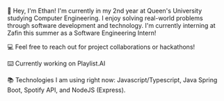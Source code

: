 👋 Hey, I'm Ethan! I'm currently in my 2nd year at Queen's University studying Computer Engineering. I enjoy solving real-world problems through software development and technology. I'm currently interning at Zafin this summer as a Software Engineering Intern!

💻 Feel free to reach out for project collaborations or hackathons!

⌨️ Currently working on Playlist.AI

📚 Technologies I am using right now: Javascript/Typescript, Java Spring Boot, Spotify API, and NodeJS (Express).
